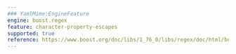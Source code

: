```yaml
---
### YamlMime:EngineFeature
engine: boost.regex
feature: character-property-escapes
supported: true
reference: https://www.boost.org/doc/libs/1_76_0/libs/regex/doc/html/boost_regex/syntax/perl_syntax.html#boost_regex.syntax.perl_syntax.character_properties
---
```

